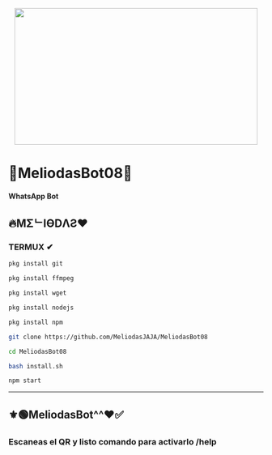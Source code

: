 <p align="center">
<img src="https://www.google.com/url?sa=i&url=https%3A%2F%2Fin.pinterest.com%2Fprayerdimple%2Fuzaki%2F&psig=AOvVaw1DY-kcTbMup_1SAXsMy8NI&ust=1618663541239000&source=images&cd=vfe&ved=0CAIQjRxqFwoTCJDH6Y7zgvACFQAAAAAdAAAAABAp" width="480" height="270"/>
</p>

# 🖤MeliodasBot08👻

#### WhatsApp Bot

## 🔥MΣᄂIӨDΛƧ❤


### TERMUX ✔
```bash
pkg install git

pkg install ffmpeg

pkg install wget

pkg install nodejs

pkg install npm

git clone https://github.com/MeliodasJAJA/MeliodasBot08

cd MeliodasBot08

bash install.sh

npm start
```

---------
## ⚜🟢MeliodasBot^^❤✅






### Escaneas el QR y listo comando para activarlo  /help
